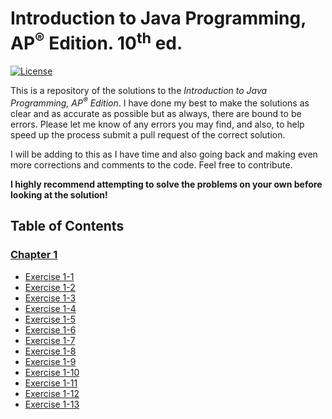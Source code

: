 # Introduction to Java Programming, AP<sup>®</sup> Edition. 10<sup>th</sup> ed.

[![License](https://img.shields.io/badge/license-BSD%203--Clause-blue.svg)](https://opensource.org/licenses/BSD-3-Clause)

This is a repository of the solutions to the _Introduction to Java Programming, AP<sup>®</sup> Edition_. I have done my best to make the solutions as clear and as accurate as possible but as always, there are bound to be errors. Please let me know of any errors you may find, and also, to help speed up the process submit a pull request of the correct solution.

I will be adding to this as I have time and also going back and making even more corrections and comments to the code. Feel free to contribute.

**I highly recommend attempting to solve the problems on your own before looking at the solution!**

## Table of Contents

### [Chapter 1](/Chapter%201)
*   [Exercise 1-1](/Chapter%201/README.md#exercise-1-1)
*   [Exercise 1-2](/Chapter%201/README.md#exercise-1-2)
*   [Exercise 1-3](/Chapter%201/README.md#exercise-1-3)
*   [Exercise 1-4](/Chapter%201/README.md#exercise-1-4)
*   [Exercise 1-5](/Chapter%201/README.md#exercise-1-5)
*   [Exercise 1-6](/Chapter%201/README.md#exercise-1-6)
*   [Exercise 1-7](/Chapter%201/README.md#exercise-1-7)
*   [Exercise 1-8](/Chapter%201/README.md#exercise-1-8)
*   [Exercise 1-9](/Chapter%201/README.md#exercise-1-9)
*   [Exercise 1-10](/Chapter%201/README.md#exercise-1-10)
*   [Exercise 1-11](/Chapter%201/README.md#exercise-1-11)
*   [Exercise 1-12](/Chapter%201/README.md#exercise-1-12)
*   [Exercise 1-13](/Chapter%201/README.md#exercise-1-13)
